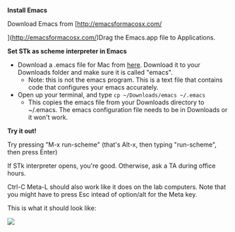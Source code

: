**Install Emacs**

Download Emacs from [http://emacsformacosx.com/

](http://emacsformacosx.com/)Drag the Emacs.app file to Applications.

**Set STk as scheme interpreter in Emacs**

  * Download a .emacs file for Mac from [here](/static/emacs). Download it to your Downloads folder and make sure it is called "emacs".
    * Note: this is not the emacs program. This is a text file that contains code that configures your emacs accurately.
  * Open up your terminal, and type `cp ~/Downloads/emacs ~/.emacs`
    * This copies the emacs file from your Downloads directory to ~/.emacs. The emacs configuration file needs to be in Downloads or it won't work.

**Try it out!**

Try pressing "M-x run-scheme" (that's Alt-x, then typing "run-scheme", then
press Enter)

If STk interpreter opens, you're good. Otherwise, ask a TA during office
hours.

Ctrl-C Meta-L should also work like it does on the lab computers. Note that
you might have to press Esc intead of option/alt for the Meta key.

This is what it should look like:

![](/static/emacs_stk.png)

